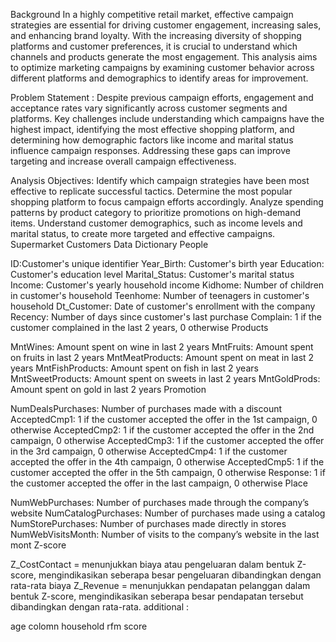 Background
In a highly competitive retail market, effective campaign strategies are essential for driving customer engagement, increasing sales, and enhancing brand loyalty. With the increasing diversity of shopping platforms and customer preferences, it is crucial to understand which channels and products generate the most engagement. This analysis aims to optimize marketing campaigns by examining customer behavior across different platforms and demographics to identify areas for improvement.

Problem Statement :
Despite previous campaign efforts, engagement and acceptance rates vary significantly across customer segments and platforms. Key challenges include understanding which campaigns have the highest impact, identifying the most effective shopping platform, and determining how demographic factors like income and marital status influence campaign responses. Addressing these gaps can improve targeting and increase overall campaign effectiveness.

Analysis Objectives:
Identify which campaign strategies have been most effective to replicate successful tactics.
Determine the most popular shopping platform to focus campaign efforts accordingly.
Analyze spending patterns by product category to prioritize promotions on high-demand items.
Understand customer demographics, such as income levels and marital status, to create more targeted and effective campaigns.
Supermarket Customers Data Dictionary
People

ID:Customer's unique identifier
Year_Birth: Customer's birth year
Education: Customer's education level
Marital_Status: Customer's marital status
Income: Customer's yearly household income
Kidhome: Number of children in customer's household
Teenhome: Number of teenagers in customer's household
Dt_Customer: Date of customer's enrollment with the company
Recency: Number of days since customer's last purchase
Complain: 1 if the customer complained in the last 2 years, 0 otherwise
Products

MntWines: Amount spent on wine in last 2 years
MntFruits: Amount spent on fruits in last 2 years
MntMeatProducts: Amount spent on meat in last 2 years
MntFishProducts: Amount spent on fish in last 2 years
MntSweetProducts: Amount spent on sweets in last 2 years
MntGoldProds: Amount spent on gold in last 2 years
Promotion

NumDealsPurchases: Number of purchases made with a discount
AcceptedCmp1: 1 if the customer accepted the offer in the 1st campaign, 0 otherwise
AcceptedCmp2: 1 if the customer accepted the offer in the 2nd campaign, 0 otherwise
AcceptedCmp3: 1 if the customer accepted the offer in the 3rd campaign, 0 otherwise
AcceptedCmp4: 1 if the customer accepted the offer in the 4th campaign, 0 otherwise
AcceptedCmp5: 1 if the customer accepted the offer in the 5th campaign, 0 otherwise
Response: 1 if the customer accepted the offer in the last campaign, 0 otherwise
Place

NumWebPurchases: Number of purchases made through the company’s website
NumCatalogPurchases: Number of purchases made using a catalog
NumStorePurchases: Number of purchases made directly in stores
NumWebVisitsMonth: Number of visits to the company’s website in the last mont
Z-score

Z_CostContact = menunjukkan biaya atau pengeluaran dalam bentuk Z-score, mengindikasikan seberapa besar pengeluaran dibandingkan dengan rata-rata biaya
Z_Revenue = menunjukkan pendapatan pelanggan dalam bentuk Z-score, mengindikasikan seberapa besar pendapatan tersebut dibandingkan dengan rata-rata.
additional :

age colomn
household
rfm score
